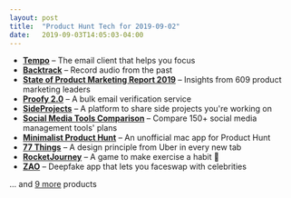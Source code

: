 ```yaml
---
layout: post
title:  "Product Hunt Tech for 2019-09-02"
date:   2019-09-03T14:05:03-04:00
---
```


* **[Tempo](https://www.producthunt.com/posts/tempo-7?utm_campaign=producthunt-api&utm_medium=api&utm_source=Application%3A+Daily+Digest+RSS+%28ID%3A+3202%29)** – The email client that helps you focus
* **[Backtrack](https://www.producthunt.com/posts/backtrack-2?utm_campaign=producthunt-api&utm_medium=api&utm_source=Application%3A+Daily+Digest+RSS+%28ID%3A+3202%29)** – Record audio from the past
* **[State of Product Marketing Report 2019](https://www.producthunt.com/posts/state-of-product-marketing-report-2019?utm_campaign=producthunt-api&utm_medium=api&utm_source=Application%3A+Daily+Digest+RSS+%28ID%3A+3202%29)** – Insights from 609 product marketing leaders
* **[Proofy 2.0](https://www.producthunt.com/posts/proofy-2-0?utm_campaign=producthunt-api&utm_medium=api&utm_source=Application%3A+Daily+Digest+RSS+%28ID%3A+3202%29)** – A bulk email verification service
* **[SideProjects](https://www.producthunt.com/posts/sideprojects?utm_campaign=producthunt-api&utm_medium=api&utm_source=Application%3A+Daily+Digest+RSS+%28ID%3A+3202%29)** – A platform to share side projects you're working on
* **[Social Media Tools Comparison](https://www.producthunt.com/posts/social-media-tools-comparison?utm_campaign=producthunt-api&utm_medium=api&utm_source=Application%3A+Daily+Digest+RSS+%28ID%3A+3202%29)** – Compare 150+ social media management tools' plans
* **[Minimalist Product Hunt](https://www.producthunt.com/posts/minimalist-product-hunt?utm_campaign=producthunt-api&utm_medium=api&utm_source=Application%3A+Daily+Digest+RSS+%28ID%3A+3202%29)** – An unofficial mac app for Product Hunt
* **[77 Things](https://www.producthunt.com/posts/77-things?utm_campaign=producthunt-api&utm_medium=api&utm_source=Application%3A+Daily+Digest+RSS+%28ID%3A+3202%29)** – A design principle from Uber in every new tab
* **[RocketJourney](https://www.producthunt.com/posts/rocketjourney?utm_campaign=producthunt-api&utm_medium=api&utm_source=Application%3A+Daily+Digest+RSS+%28ID%3A+3202%29)** – A game to make exercise a habit 🚀
* **[ZAO](https://www.producthunt.com/posts/zao-2?utm_campaign=producthunt-api&utm_medium=api&utm_source=Application%3A+Daily+Digest+RSS+%28ID%3A+3202%29)** – Deepfake app that lets you faceswap with celebrities

… and [9 more](https://www.producthunt.com/tech) products